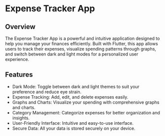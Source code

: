 # Expense Tracker App

## Overview
The Expense Tracker App is a powerful and intuitive application designed to help you manage your finances efficiently. Built with Flutter, this app allows users to track their expenses, visualize spending patterns through graphs, and switch between dark and light modes for a personalized user experience.

## Features
* Dark Mode: Toggle between dark and light themes to suit your preference and reduce eye strain.
* Expense Tracking: Add, edit, and delete expenses easily.
* Graphs and Charts: Visualize your spending with comprehensive graphs and charts.
* Category Management: Categorize expenses for better organization and insights.
* User-Friendly Interface: Intuitive and easy-to-use interface.
* Secure Data: All your data is stored securely on your device.




